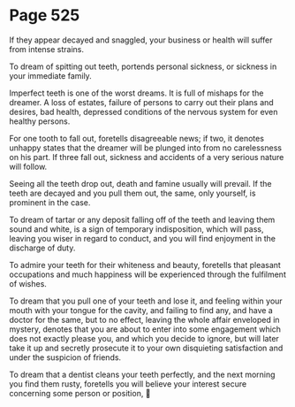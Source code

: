 # Page 525
If they appear decayed and snaggled, your business or health
will suffer from intense strains.


To dream of spitting out teeth, portends personal sickness,
or sickness in your immediate family.


Imperfect teeth is one of the worst dreams. It is full of mishaps
for the dreamer. A loss of estates, failure of persons to carry
out their plans and desires, bad health, depressed conditions
of the nervous system for even healthy persons.


For one tooth to fall out, foretells disagreeable news; if two,
it denotes unhappy states that the dreamer will be plunged
into from no carelessness on his part. If three fall out,
sickness and accidents of a very serious nature will follow.


Seeing all the teeth drop out, death and famine usually will prevail.
If the teeth are decayed and you pull them out, the same, only yourself,
is prominent in the case.


To dream of tartar or any deposit falling off of the teeth and leaving them
sound and white, is a sign of temporary indisposition, which will pass,
leaving you wiser in regard to conduct, and you will find enjoyment
in the discharge of duty.


To admire your teeth for their whiteness and beauty, foretells that
pleasant occupations and much happiness will be experienced through
the fulfilment of wishes.


To dream that you pull one of your teeth and lose it,
and feeling within your mouth with your tongue for the cavity,
and failing to find any, and have a doctor for the same,
but to no effect, leaving the whole affair enveloped in mystery,
denotes that you are about to enter into some engagement which
does not exactly please you, and which you decide to ignore,
but will later take it up and secretly prosecute it to your own
disquieting satisfaction and under the suspicion of friends.


To dream that a dentist cleans your teeth perfectly,
and the next morning you find them rusty, foretells you will
believe your interest secure concerning some person or position,
